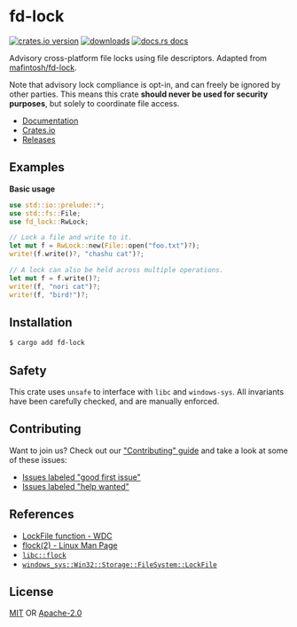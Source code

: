 # fd-lock
[![crates.io version][1]][2] 
[![downloads][5]][6] [![docs.rs docs][7]][8]

Advisory cross-platform file locks using file descriptors. Adapted from
[mafintosh/fd-lock].

Note that advisory lock compliance is opt-in, and can freely be ignored by other
parties. This means this crate __should never be used for security purposes__,
but solely to coordinate file access.

[mafintosh/fd-lock]: https://github.com/mafintosh/fd-lock

- [Documentation][8]
- [Crates.io][2]
- [Releases][releases]

## Examples
__Basic usage__
```rust
use std::io::prelude::*;
use std::fs::File;
use fd_lock::RwLock;

// Lock a file and write to it.
let mut f = RwLock::new(File::open("foo.txt")?);
write!(f.write()?, "chashu cat")?;

// A lock can also be held across multiple operations.
let mut f = f.write()?;
write!(f, "nori cat")?;
write!(f, "bird!")?;
```

## Installation
```sh
$ cargo add fd-lock
```

## Safety
This crate uses `unsafe` to interface with `libc` and `windows-sys`. All
invariants have been carefully checked, and are manually enforced.

## Contributing
Want to join us? Check out our ["Contributing" guide][contributing] and take a
look at some of these issues:

- [Issues labeled "good first issue"][good-first-issue]
- [Issues labeled "help wanted"][help-wanted]

## References
- [LockFile function - WDC](https://docs.microsoft.com/en-us/windows/desktop/api/fileapi/nf-fileapi-lockfile)
- [flock(2) - Linux Man Page](https://linux.die.net/man/2/flock)
- [`libc::flock`](https://docs.rs/libc/0.2.58/libc/fn.flock.html)
- [`windows_sys::Win32::Storage::FileSystem::LockFile`](https://microsoft.github.io/windows-docs-rs/doc/windows/Win32/Storage/FileSystem/fn.LockFile.html)

## License
[MIT](./LICENSE-MIT) OR [Apache-2.0](./LICENSE-APACHE)

[1]: https://img.shields.io/crates/v/fd-lock.svg?style=flat-square
[2]: https://crates.io/crates/fd-lock
[3]: https://img.shields.io/travis/yoshuawuyts/fd-lock/master.svg?style=flat-square
[4]: https://travis-ci.org/yoshuawuyts/fd-lock
[5]: https://img.shields.io/crates/d/fd-lock.svg?style=flat-square
[6]: https://crates.io/crates/fd-lock
[7]: https://img.shields.io/badge/docs-latest-blue.svg?style=flat-square
[8]: https://docs.rs/fd-lock

[releases]: https://github.com/yoshuawuyts/fd-lock/releases
[contributing]: https://github.com/yoshuawuyts/fd-lock/blob/master.github/CONTRIBUTING.md
[good-first-issue]: https://github.com/yoshuawuyts/fd-lock/labels/good%20first%20issue
[help-wanted]: https://github.com/yoshuawuyts/fd-lock/labels/help%20wanted
